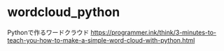 # wordcloud_python
Pythonで作るワードクラウド
https://programmer.ink/think/3-minutes-to-teach-you-how-to-make-a-simple-word-cloud-with-python.html

